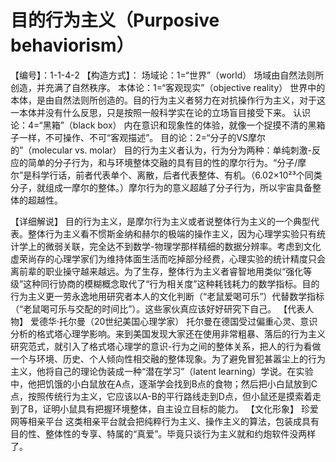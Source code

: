 # 目的行为主义（Purposive behaviorism）
【编号】：1-1-4-2
【构造方式】：
场域论：1=“世界”（world）
场域由自然法则所创造，并充满了自然秩序。
本体论：1=“客观现实”（objective reality）
世界中的本体，是由自然法则所创造的。目的行为主义者努力在对抗操作行为主义，对于这一本体并没有什么反思，只是按照一般科学实在论的立场盲目接受下来。
认识论：4=“黑箱”（black box）
内在意识和现象性的体验，就像一个捉摸不清的黑箱子一样，不可操作、不可“客观描述”。
目的论：2=“分子的VS摩尔的”（molecular vs. molar）
目的行为主义者认为，行为分为两种：单纯刺激-反应的简单的分子行为，和与环境整体交融的具有目的性的摩尔行为。“分子/摩尔”是科学行话，前者代表单个、离散，后者代表整体、有机。（6.02×10²³个同类分子，就组成一摩尔的整体。）摩尔行为的意义超越了分子行为，所以宇宙具备整体的超越性。

【详细解说】
目的行为主义，是摩尔行为主义或者说整体行为主义的一个典型代表。整体行为主义看不惯斯金纳和赫尔的极端的操作主义，因为心理学实验只有统计学上的微弱关联，完全达不到数学-物理学那样精细的数据分辨率。考虑到文化虚荣尚存的心理学家们为维持体面生活而吃掉部分经费，心理实验的统计精度只会离前辈的职业操守越来越远。为了生存，整体行为主义者睿智地用类似“强化等级”这种同行协商的模糊概念取代了“行为相关度”这种耗钱耗力的数学指标。目的行为主义更一劳永逸地用研究者本人的文化判断（“老鼠爱喝可乐”）代替数学指标（“老鼠喝可乐与交配的时间比”）。这些家伙真应该好好研究下自己。
【代表人物】
爱德华·托尔曼（20世纪美国心理学家）
托尔曼在德国受过偏重心灵、意识分析的格式塔心理学影响。来到美国发现大家还在使用非常粗暴、落后的行为主义研究范式，就引入了格式塔心理学的意识-行为之间的整体关系，把人的行为看做一个与环境、历史、个人倾向性相交融的整体现象。为了避免冒犯甚嚣尘上的行为主义，他将自己的理论伪装成一种“潜在学习”（latent learning）学说。在实验中，他把饥饿的小白鼠放在A点，逐渐学会找到B点的食物；然后把小白鼠放到C点，按照传统行为主义，它应该以A-B的平行路线走到D点，但小鼠还是摸索着走到了B，证明小鼠具有把握环境整体，自主设立目标的能力。
【文化形象】
珍爱网等相亲平台
这类相亲平台就会把纯粹行为主义、操作主义的算法，包装成具有目的性、整体性的专享、特属的“真爱”。毕竟只谈行为主义就和约炮软件没两样了。
